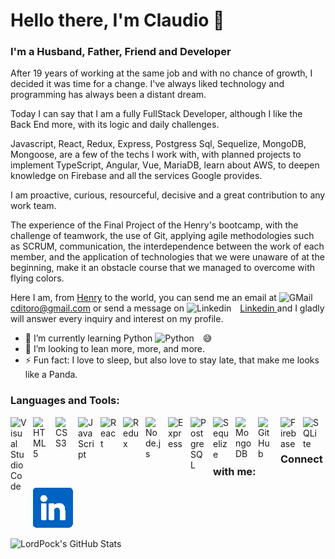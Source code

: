 # Hello there, I'm Claudio 👋 


### I'm a Husband, Father, Friend and Developer

After 19 years of working at the same job and with no chance of growth, I decided it was time for a change. I've always liked technology and programming has always been a distant dream.

Today I can say that I am a fully FullStack Developer, although I like the Back End more, with its logic and daily challenges.

Javascript, React, Redux, Express, Postgress Sql, Sequelize, MongoDB, Mongoose, are a few of the techs I work with, with planned projects to implement TypeScript, Angular, Vue, MariaDB, learn about AWS, to deepen knowledge on Firebase and all the services Google provides.

I am proactive, curious, resourceful, decisive and a great contribution to any work team.

The experience of the Final Project of the Henry's bootcamp, with the challenge of teamwork, the use of Git, applying agile methodologies such as SCRUM, communication, the interdependence between the work of each member, and the application of technologies that we were unaware of at the beginning, make it an obstacle course that we managed to overcome with flying colors.

Here I am, from <a href= "https://www.soyhenry.com/" target="_blank">Henry</a> to the world, you can send me an email at <img alt="GMail" width="18px" src="https://cdn.jsdelivr.net/gh/devicons/devicon/icons/google/google-original.svg" style="padding-right:10px;" /> cditoro@gmail.com or send a message on <img alt="Linkedin" width="18px" src="https://cdn.jsdelivr.net/gh/devicons/devicon/icons/linkedin/linkedin-original.svg" style="padding-right:10px;" /> <a href="https://www.linkedin.com/in/claudio-di-toro/" target="_blank">Linkedin </a> and I gladly will answer every inquiry and interest on my profile.


- 🌱 I’m currently learning Python <img alt="Python" width="18px" src="https://cdn.jsdelivr.net/gh/devicons/devicon/icons/python/python-original.svg" style="padding-right:10px;" />
 😅
- 👯 I’m looking to lean more, more, and more. 
- ⚡ Fun fact: I love to sleep, but also love to stay late, that make me looks like a Panda.


### Languages and Tools:

<img align="left" alt="Visual Studio Code" width="26px" src="https://cdn.jsdelivr.net/gh/devicons/devicon/icons/vscode/vscode-original.svg" style="padding-right:10px;" />
<img align="left" alt="HTML5" width="26px" src="https://cdn.jsdelivr.net/gh/devicons/devicon/icons/html5/html5-original.svg" style="padding-right:10px;" />
<img align="left" alt="CSS3" width="26px" src="https://cdn.jsdelivr.net/gh/devicons/devicon/icons/css3/css3-original.svg" style="padding-right:10px;" />
<img align="left" alt="JavaScript" width="26px" src="https://cdn.jsdelivr.net/gh/devicons/devicon/icons/javascript/javascript-original.svg" style="padding-right:10px;" />
<img align="left" alt="React" width="26px" src="https://cdn.jsdelivr.net/gh/devicons/devicon/icons/react/react-original.svg" style="padding-right:10px;" />
<img align="left" alt="Redux" width="26px" src="https://cdn.jsdelivr.net/gh/devicons/devicon/icons/redux/redux-original.svg" style="padding-right:10px;" />
<img align="left" alt="Node.js" width="26px" src="https://cdn.jsdelivr.net/gh/devicons/devicon/icons/nodejs/nodejs-original.svg" style="padding-right:10px;" />
<img align="left" alt="Express" width="26px" src="https://cdn.jsdelivr.net/gh/devicons/devicon/icons/express/express-original.svg" style="padding-right:10px;" />
<img align="left" alt="PostgreSQL" width="26px" src="https://cdn.jsdelivr.net/gh/devicons/devicon/icons/postgresql/postgresql-original.svg" style="padding-right:10px;" />
<img align="left" alt="Sequelize" width="26px" src="https://cdn.jsdelivr.net/gh/devicons/devicon/icons/sequelize/sequelize-original.svg" style="padding-right:10px;" />
<img align="left" alt="MongoDB" width="26px" src="https://cdn.jsdelivr.net/gh/devicons/devicon/icons/mongodb/mongodb-original.svg" style="padding-right:10px;" />
<img align="left" alt="GitHub" width="26px" src="https://user-images.githubusercontent.com/3369400/139448065-39a229ba-4b06-434b-bc67-616e2ed80c8f.png" style="padding-right:10px;" />
<img align="left" alt="Firebase" width="26px" src="https://cdn.jsdelivr.net/gh/devicons/devicon/icons/firebase/firebase-plain.svg" style="padding-right:10px;" />
<img align="left" alt="SQLite" width="26px" src="https://cdn.jsdelivr.net/gh/devicons/devicon/icons/sqlite/sqlite-original.svg" style="padding-right:10px;" />


<br />
<br />

### Connect with me:

[![website](./img/logo-linkedin-64.png)](https://www.linkedin.com/in/claudio-di-toro/)


  <img align="left" alt="LordPock's GitHub Stats" src="https://github-readme-stats.vercel.app/api?username=lordpock&show_icons=true&hide_border=false&title_color=0c1a25&icon_color=FFE400&bg_color=99acbb&text_color=ffffff&border_color=0c1a25" />


[linkedin]: https://linkedin.com/in/codeSTACKr


<!--
**LordPock/LordPock** is a ✨ _special_ ✨ repository because its `README.md` (this file) appears on your GitHub profile.

Here are some ideas to get you started:

- 🔭 I’m currently working on ...
- 🌱 I’m currently learning ...
- 👯 I’m looking to collaborate on ...
- 🤔 I’m looking for help with ...
- 💬 Ask me about ...
- 📫 How to reach me: ...
- 😄 Pronouns: ...
- ⚡ Fun fact: ...
-->
